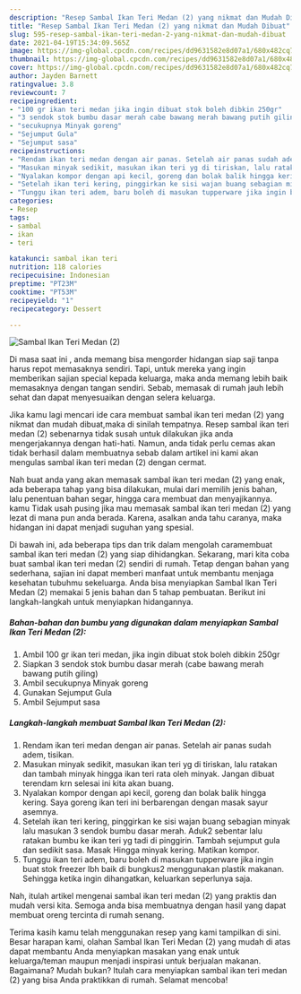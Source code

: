 ```yaml
---
description: "Resep Sambal Ikan Teri Medan (2) yang nikmat dan Mudah Dibuat"
title: "Resep Sambal Ikan Teri Medan (2) yang nikmat dan Mudah Dibuat"
slug: 595-resep-sambal-ikan-teri-medan-2-yang-nikmat-dan-mudah-dibuat
date: 2021-04-19T15:34:09.565Z
image: https://img-global.cpcdn.com/recipes/dd9631582e8d07a1/680x482cq70/sambal-ikan-teri-medan-2-foto-resep-utama.jpg
thumbnail: https://img-global.cpcdn.com/recipes/dd9631582e8d07a1/680x482cq70/sambal-ikan-teri-medan-2-foto-resep-utama.jpg
cover: https://img-global.cpcdn.com/recipes/dd9631582e8d07a1/680x482cq70/sambal-ikan-teri-medan-2-foto-resep-utama.jpg
author: Jayden Barnett
ratingvalue: 3.8
reviewcount: 7
recipeingredient:
- "100 gr ikan teri medan jika ingin dibuat stok boleh dibkin 250gr"
- "3 sendok stok bumbu dasar merah cabe bawang merah bawang putih giling"
- "secukupnya Minyak goreng"
- "Sejumput Gula"
- "Sejumput sasa"
recipeinstructions:
- "Rendam ikan teri medan dengan air panas. Setelah air panas sudah adem, tisikan."
- "Masukan minyak sedikit, masukan ikan teri yg di tiriskan, lalu ratakan dan tambah minyak hingga ikan teri rata oleh minyak. Jangan dibuat terendam krn selesai ini kita akan buang."
- "Nyalakan kompor dengan api kecil, goreng dan bolak balik hingga kering. Saya goreng ikan teri ini berbarengan dengan masak sayur asemnya."
- "Setelah ikan teri kering, pinggirkan ke sisi wajan buang sebagian minyak lalu masukan 3 sendok bumbu dasar merah. Aduk2 sebentar lalu ratakan bumbu ke ikan teri yg tadi di pinggirin. Tambah sejumput gula dan sedikit sasa. Masak Hingga minyak kering. Matikan kompor."
- "Tunggu ikan teri adem, baru boleh di masukan tupperware jika ingin buat stok freezer lbh baik di bungkus2 menggunakan plastik makanan. Sehingga ketika ingin dihangatkan, keluarkan seperlunya saja."
categories:
- Resep
tags:
- sambal
- ikan
- teri

katakunci: sambal ikan teri 
nutrition: 118 calories
recipecuisine: Indonesian
preptime: "PT23M"
cooktime: "PT53M"
recipeyield: "1"
recipecategory: Dessert

---
```



![Sambal Ikan Teri Medan (2)](https://img-global.cpcdn.com/recipes/dd9631582e8d07a1/680x482cq70/sambal-ikan-teri-medan-2-foto-resep-utama.jpg)

Di masa  saat ini , anda memang bisa mengorder hidangan siap saji tanpa harus repot memasaknya sendiri. Tapi, untuk mereka yang ingin memberikan sajian special kepada keluarga, maka anda memang lebih baik memasaknya dengan tangan sendiri. Sebab, memasak di rumah jauh lebih sehat dan dapat menyesuaikan dengan selera keluarga.

Jika kamu lagi mencari ide cara membuat sambal ikan teri medan (2) yang nikmat dan mudah dibuat,maka di sinilah tempatnya. Resep sambal ikan teri medan (2)  sebenarnya tidak susah untuk dilakukan jika anda mengerjakannya dengan hati-hati. Namun, anda tidak perlu cemas akan tidak berhasil dalam membuatnya 
sebab dalam artikel ini kami akan mengulas sambal ikan teri medan (2) dengan cermat.  



Nah buat anda yang akan memasak sambal ikan teri medan (2) yang enak, ada beberapa tahap yang bisa dilakukan, mulai dari memilih jenis bahan, lalu penentuan bahan segar, hingga cara membuat dan menyajikannya. kamu Tidak usah pusing jika mau memasak sambal ikan teri medan (2) yang lezat di mana pun anda berada. Karena, asalkan anda  tahu caranya, maka hidangan ini dapat menjadi suguhan yang spesial.

Di bawah ini, ada beberapa tips dan trik dalam mengolah caramembuat sambal ikan teri medan (2) yang siap dihidangkan. Sekarang, mari kita coba buat sambal ikan teri medan (2) sendiri di rumah. Tetap dengan bahan yang sederhana, sajian ini dapat memberi manfaat untuk membantu menjaga kesehatan tubuhmu sekeluarga. Anda bisa menyiapkan Sambal Ikan Teri Medan (2) memakai 5 jenis bahan dan 5 tahap pembuatan. Berikut ini langkah-langkah untuk menyiapkan hidangannya.

<!--inarticleads1-->

##### Bahan-bahan dan bumbu yang digunakan dalam menyiapkan Sambal Ikan Teri Medan (2):

1. Ambil 100 gr ikan teri medan, jika ingin dibuat stok boleh dibkin 250gr
1. Siapkan 3 sendok stok bumbu dasar merah (cabe bawang merah bawang putih giling)
1. Ambil secukupnya Minyak goreng
1. Gunakan Sejumput Gula
1. Ambil Sejumput sasa




<!--inarticleads2-->

##### Langkah-langkah membuat Sambal Ikan Teri Medan (2):

1. Rendam ikan teri medan dengan air panas. Setelah air panas sudah adem, tisikan.
1. Masukan minyak sedikit, masukan ikan teri yg di tiriskan, lalu ratakan dan tambah minyak hingga ikan teri rata oleh minyak. Jangan dibuat terendam krn selesai ini kita akan buang.
1. Nyalakan kompor dengan api kecil, goreng dan bolak balik hingga kering. Saya goreng ikan teri ini berbarengan dengan masak sayur asemnya.
1. Setelah ikan teri kering, pinggirkan ke sisi wajan buang sebagian minyak lalu masukan 3 sendok bumbu dasar merah. Aduk2 sebentar lalu ratakan bumbu ke ikan teri yg tadi di pinggirin. Tambah sejumput gula dan sedikit sasa. Masak Hingga minyak kering. Matikan kompor.
1. Tunggu ikan teri adem, baru boleh di masukan tupperware jika ingin buat stok freezer lbh baik di bungkus2 menggunakan plastik makanan. Sehingga ketika ingin dihangatkan, keluarkan seperlunya saja.




Nah, itulah artikel mengenai  sambal ikan teri medan (2)  yang praktis dan mudah versi kita. Semoga anda bisa membuatnya dengan hasil yang dapat membuat oreng tercinta di rumah senang. 

Terima kasih kamu telah menggunakan resep yang kami tampilkan di sini. Besar harapan kami, olahan  Sambal Ikan Teri Medan (2) yang mudah di atas dapat membantu Anda menyiapkan masakan yang enak untuk keluarga/teman maupun menjadi inspirasi untuk berjualan makanan. Bagaimana? Mudah bukan? Itulah cara menyiapkan sambal ikan teri medan (2) yang bisa Anda praktikkan di rumah. Selamat mencoba!

